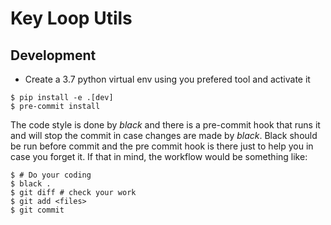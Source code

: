 # Key Loop Utils
## Development
 * Create a 3.7 python virtual env using you prefered tool and activate it

```
$ pip install -e .[dev]
$ pre-commit install
```

The code style is done by *black* and there is a pre-commit hook that runs it and will stop the commit in case changes are made by *black*. Black should be run before commit and the pre commit hook is there just to help you in case you forget it.
If that in mind, the workflow would be something like:

```
$ # Do your coding
$ black .
$ git diff # check your work
$ git add <files>
$ git commit
```
